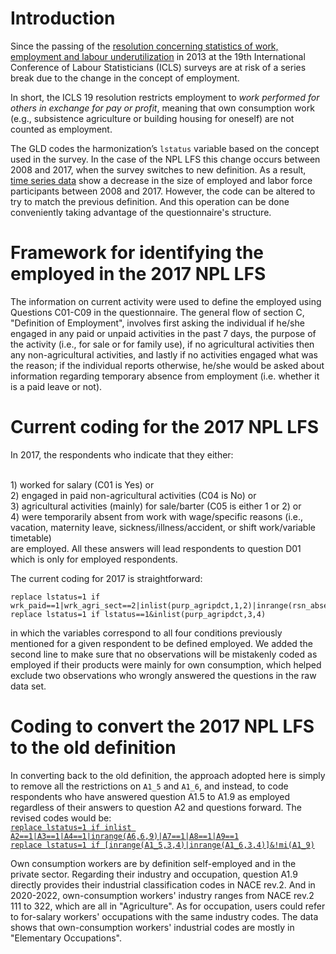 # Introduction
Since the passing of the [resolution concerning statistics of work, employment and labour underutilization](https://www.ilo.org/global/statistics-and-databases/standards-and-guidelines/resolutions-adopted-by-international-conferences-of-labour-statisticians/WCMS_230304/lang--en/index.htm) in 2013 at the 19th International Conference of Labour Statisticians (ICLS) surveys are at risk of a series break due to the change in the concept of employment.

In short, the ICLS 19 resolution restricts employment to *work performed for others in exchange for pay or profit*, meaning that own consumption work (e.g., subsistence agriculture or building housing for oneself) are not counted as employment.

The GLD codes the harmonization’s `lstatus` variable based on the concept used in the survey. In the case of the NPL LFS this change occurs between 2008 and 2017, when the survey switches to new definition. As a result, [time series data](utilities/NPL_lstatus.png) show a decrease in the size of employed and labor force participants between 2008 and 2017. However, the code can be altered to try to match the previous definition. And this operation can be done conveniently taking advantage of the questionnaire's structure. 


# Framework for identifying the employed in the 2017 NPL LFS

The information on current activity were used to define the employed using Questions C01-C09 in the questionnaire. The general flow of section C, "Definition of Employment", involves first asking the individual if he/she engaged in any paid or unpaid activities in the past 7 days, the purpose of the activity (i.e., for sale or for family use), if no agricultural activities then any non-agricultural activities, and lastly if no activities engaged what was the reason; if the individual reports otherwise, he/she would be asked about information regarding temporary absence from employment (i.e. whether it is a paid leave or not). 


# Current coding for the 2017 NPL LFS

In 2017, the respondents who indicate that they either:

<br>
1) worked for salary (C01 is Yes) or
<br>
2) engaged in paid non-agricultural activities (C04 is No) or
<br>
3) agricultural activities (mainly) for sale/barter (C05 is either 1 or 2) or
<br>
4) were temporarily absent from work with wage/specific reasons (i.e., vacation, maternity leave, sickness/illness/accident, or shift work/variable timetable)
<br>
are employed. All these answers will lead respondents to question D01 which is only for employed respondents.

The current coding for 2017 is straightforward:
```
replace lstatus=1 if wrk_paid==1|wrk_agri_sect==2|inlist(purp_agripdct,1,2)|inrange(rsn_absent,1,4)|return_prd==1|paidleave==1
replace lstatus=1 if lstatus==1&inlist(purp_agripdct,3,4)

``` 
in which the variables correspond to all four conditions previously mentioned for a given respondent to be defined employed. We added the second line to make sure that no observations will be mistakenly coded as employed if their products were mainly for own consumption, which helped exclude two observations who wrongly answered the questions in the raw data set. 

# Coding to convert the 2017 NPL LFS to the old definition

In converting back to the old definition, the approach adopted here is simply to remove all the restrictions on `A1_5` and `A1_6`, and instead, to code respondents who have answered question A1.5 to A1.9 as employed regardless of their answers to question A2 and questions forward. The revised codes would be:
<br>
<ins>`replace lstatus=1 if inlist A2==1|A3==1|A4==1|inrange(A6,6,9)|A7==1|A8==1|A9==1`</ins>
<br>
<ins>`replace lstatus=1 if [inrange(A1_5,3,4)|inrange(A1_6,3,4)]&!mi(A1_9)`</ins>
<br>

Own consumption workers are by definition self-employed and in the private sector. Regarding their industry and occupation, question A1.9 directly provides their industrial classification codes in NACE rev.2. And in 2020-2022, own-consumption workers' industry ranges from NACE rev.2 111 to 322, which are all in "Agriculture". As for occupation, users could refer to for-salary workers' occupations with the same industry codes. The data shows that own-consumption workers' industrial codes are mostly in "Elementary Occupations".  
